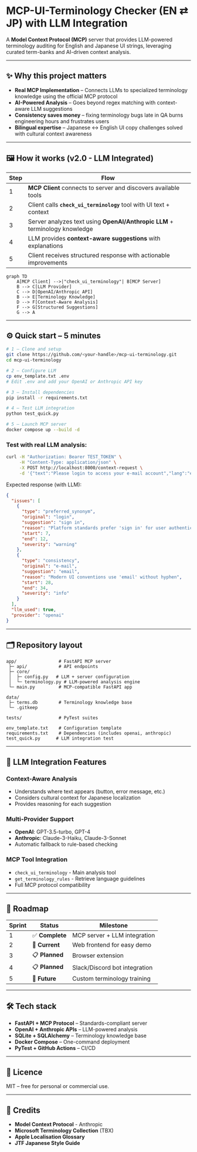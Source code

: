 # MCP-UI-Terminology Checker (EN ⇄ JP) with LLM Integration

A **Model Context Protocol (MCP)** server that provides LLM-powered terminology auditing for English and Japanese UI strings, leveraging curated term-banks and AI-driven context analysis.

---

## ✨ Why this project matters
* **Real MCP Implementation** – Connects LLMs to specialized terminology knowledge using the official MCP protocol
* **AI-Powered Analysis** – Goes beyond regex matching with context-aware LLM suggestions  
* **Consistency saves money** – fixing terminology bugs late in QA burns engineering hours and frustrates users
* **Bilingual expertise** – Japanese ↔ English UI copy challenges solved with cultural context awareness

---

## 🖼️ How it works (v2.0 - LLM Integrated)

| Step | Flow |
|------|------|
| 1 | **MCP Client** connects to server and discovers available tools |
| 2 | Client calls **`check_ui_terminology`** tool with UI text + context |
| 3 | Server analyzes text using **OpenAI/Anthropic LLM** + terminology knowledge |
| 4 | LLM provides **context-aware suggestions** with explanations |
| 5 | Client receives structured response with actionable improvements |

```mermaid
graph TD
    A[MCP Client] -->|"check_ui_terminology"| B[MCP Server]
    B --> C[LLM Provider]
    C --> D[OpenAI/Anthropic API]
    B --> E[Terminology Knowledge]
    D --> F[Context-Aware Analysis]
    F --> G[Structured Suggestions]
    G --> A
```

---

## ⚙️ Quick start – 5 minutes

```bash
# 1 – Clone and setup
git clone https://github.com/<your-handle>/mcp-ui-terminology.git
cd mcp-ui-terminology

# 2 – Configure LLM
cp env_template.txt .env
# Edit .env and add your OpenAI or Anthropic API key

# 3 – Install dependencies  
pip install -r requirements.txt

# 4 – Test LLM integration
python test_quick.py

# 5 – Launch MCP server
docker compose up --build -d
```

### Test with real LLM analysis:

```bash
curl -H "Authorization: Bearer TEST_TOKEN" \
     -H "Content-Type: application/json" \
     -X POST http://localhost:8000/context-request \
     -d '{"text":"Please login to access your e-mail account","lang":"en","context":"Login page"}'
```

Expected response (with LLM):
```json
{
  "issues": [
    {
      "type": "preferred_synonym",
      "original": "login",
      "suggestion": "sign in",
      "reason": "Platform standards prefer 'sign in' for user authentication",
      "start": 7,
      "end": 12,
      "severity": "warning"
    },
    {
      "type": "consistency",
      "original": "e-mail", 
      "suggestion": "email",
      "reason": "Modern UI conventions use 'email' without hyphen",
      "start": 28,
      "end": 34,
      "severity": "info"
    }
  ],
  "llm_used": true,
  "provider": "openai"
}
```

---

## 🗂️ Repository layout

```
app/                # FastAPI MCP server
 ├─ api/            # API endpoints  
 ├─ core/
 │  ├─ config.py   # LLM + server configuration
 │  └─ terminology.py # LLM-powered analysis engine
 └─ main.py         # MCP-compatible FastAPI app

data/
 ├─ terms.db        # Terminology knowledge base
 └─ .gitkeep

tests/              # PyTest suites

env_template.txt    # Configuration template
requirements.txt    # Dependencies (includes openai, anthropic)
test_quick.py      # LLM integration test
```

---

## 🤖 LLM Integration Features

### **Context-Aware Analysis**
- Understands where text appears (button, error message, etc.)
- Considers cultural context for Japanese localization
- Provides reasoning for each suggestion

### **Multi-Provider Support**
- **OpenAI**: GPT-3.5-turbo, GPT-4
- **Anthropic**: Claude-3-Haiku, Claude-3-Sonnet
- Automatic fallback to rule-based checking

### **MCP Tool Integration**
- `check_ui_terminology` - Main analysis tool
- `get_terminology_rules` - Retrieve language guidelines  
- Full MCP protocol compatibility

---

## 🔭 Roadmap

| Sprint | Status | Milestone |
| ------ | ------ | --------- |
| 1 | ✅ **Complete** | MCP server + LLM integration |
| 2 | 🚧 **Current** | Web frontend for easy demo |
| 3 | 📋 **Planned** | Browser extension |
| 4 | 📋 **Planned** | Slack/Discord bot integration |
| 5 | 🌟 **Future** | Custom terminology training |

---

## 🛠️ Tech stack

* **FastAPI + MCP Protocol** – Standards-compliant server
* **OpenAI + Anthropic APIs** – LLM-powered analysis  
* **SQLite + SQLAlchemy** – Terminology knowledge base
* **Docker Compose** – One-command deployment
* **PyTest + GitHub Actions** – CI/CD

---

## 📄 Licence

MIT – free for personal or commercial use.

---

## 🙏 Credits

* **Model Context Protocol** - Anthropic
* **Microsoft Terminology Collection** (TBX)
* **Apple Localisation Glossary**  
* **JTF Japanese Style Guide**

```
```
